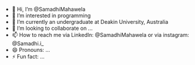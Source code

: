 - 👋 Hi, I’m @SamadhiMahawela
- 👀 I’m interested in programming 
- 🌱 I’m currently an undergraduate at Deakin University, Australia 
- 💞️ I’m looking to collaborate on ...
- 📫 How to reach me via LinkedIn: @SamadhiMahawela or via instagram: @Samadhi.i_
- 😄 Pronouns: ...
- ⚡ Fun fact: ...

<!---
SamadhiMahawela/SamadhiMahawela is a ✨ special ✨ repository because its `README.md` (this file) appears on your GitHub profile.
You can click the Preview link to take a look at your changes.
--->
